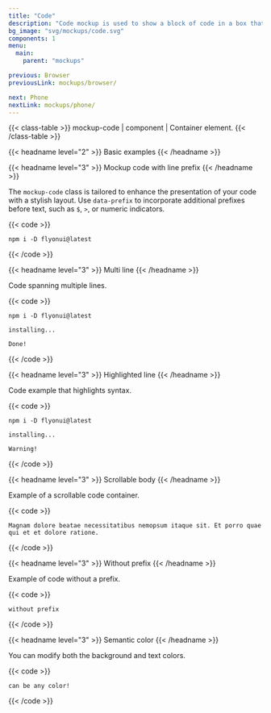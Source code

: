 ```yaml
---
title: "Code"
description: "Code mockup is used to show a block of code in a box that looks like a code editor."
bg_image: "svg/mockups/code.svg"
components: 1
menu:
  main:
    parent: "mockups"

previous: Browser
previousLink: mockups/browser/

next: Phone
nextLink: mockups/phone/
---
```


<!-- Class table -->

{{< class-table >}}
mockup-code | component | Container element.
{{< /class-table >}}

<!-------------------- Basic examples -------------------->

{{< headname level="2" >}} Basic examples {{< /headname >}}

<!-- Mockup code with line prefix -->

{{< headname level="3" >}} Mockup code with line prefix {{< /headname >}}

The `mockup-code` class is tailored to enhance the presentation of your code with a stylish layout. Use `data-prefix` to incorporate additional prefixes before text, such as `$`, `>`, or numeric indicators.

{{< code >}}

<div class="mockup-code">
  <pre data-prefix="$"><code>npm i -D flyonui@latest</code></pre>
</div>
{{< /code >}}

<!-- Multi line -->

{{< headname level="3" >}} Multi line {{< /headname >}}

Code spanning multiple lines.

{{< code >}}

<div class="mockup-code">
  <pre data-prefix="$"><code>npm i -D flyonui@latest</code></pre>
  <pre data-prefix=">" class="text-warning"><code>installing...</code></pre>
  <pre data-prefix=">" class="text-success"><code>Done!</code></pre>
</div>
{{< /code >}}

<!-- Highlighted line -->

{{< headname level="3" >}} Highlighted line {{< /headname >}}

Code example that highlights syntax.

{{< code >}}

<div class="mockup-code">
  <pre data-prefix="1"><code>npm i -D flyonui@latest</code></pre>
  <pre data-prefix="2"><code>installing...</code></pre>
  <pre data-prefix="3" class="bg-warning text-warning-content"><code>Warning!</code></pre>
</div>

{{< /code >}}

<!-- Scrollable body -->

{{< headname level="3" >}} Scrollable body {{< /headname >}}

Example of a scrollable code container.

{{< code >}}

<div class="mockup-code">
  <pre data-prefix="~"><code>Magnam dolore beatae necessitatibus nemopsum itaque sit. Et porro quae qui et et dolore ratione.</code></pre>
</div>
{{< /code >}}

<!-- Without prefix -->

{{< headname level="3" >}} Without prefix {{< /headname >}}

Example of code without a prefix.

{{< code >}}

<div class="mockup-code">
  <pre><code>without prefix</code></pre>
</div>
{{< /code >}}

<!-- Semantic color -->

{{< headname level="3" >}} Semantic color {{< /headname >}}

You can modify both the background and text colors.

{{< code >}}

<div class="mockup-code bg-primary/20 text-primary rounded-xl">
  <pre><code>can be any color!</code></pre>
</div>
{{< /code >}}
